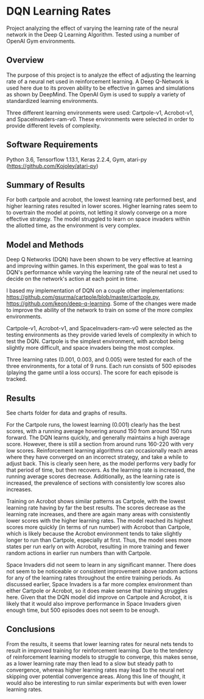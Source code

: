 # DQN Learning Rates
Project analyzing the effect of varying the learning rate of the neural network in the Deep Q Learning Algorithm. Tested using a number of OpenAI Gym environments.

## Overview

The purpose of this project is to analyze the effect of adjusting the learning rate of a neural net used in reinforcement learning. A Deep Q-Network is used here due to its proven ability to be effective in games and simulations as shown by DeepMind. The OpenAI Gym is used to supply a variety of standardized learning environments.

Three different learning environments were used: Cartpole-v1, Acrobot-v1, and SpaceInvaders-ram-v0. These environments were selected in order to provide different levels of complexity.

## Software Requirements

Python 3.6, Tensorflow 1.13.1, Keras 2.2.4, Gym, atari-py (https://github.com/Kojoley/atari-py)

## Summary of Results

For both cartpole and acrobot, the lowest learning rate performed best, and higher learning rates resulted in lower scores. Higher learning rates seem to to overtrain the model at points, not letting it slowly converge on a more effective strategy. The model struggled to learn on space invaders within the allotted time, as the environment is very complex.

## Model and Methods

Deep Q Networks (DQN) have been shown to be very effective at learning and improving within games. In this experiment, the goal was to test a DQN's performance while varying the learning rate of the neural net used to decide on the network's action at each point in time.

I based my implementation of DQN on a couple other implementations: https://github.com/gsurma/cartpole/blob/master/cartpole.py, https://github.com/keon/deep-q-learning. Some of the changes were made to improve the ability of the network to train on some of the more complex environments.

Cartpole-v1, Acrobot-v1, and SpaceInvaders-ram-v0 were selected as the testing environments as they provide varied levels of complexity in which to test the DQN. Cartpole is the simplest environment, with acrobot being slightly more difficult, and space invaders being the most complex.

Three learning rates (0.001, 0.003, and 0.005) were tested for each of the three environments, for a total of 9 runs. Each run consists of 500 episodes (playing the game until a loss occurs). The score for each episode is tracked.

## Results

See charts folder for data and graphs of results.

For the Cartpole runs, the lowest learning (0.001) clearly has the best scores, with a running average hovering around 150 from around 150 runs forward. The DQN learns quickly, and generally maintains a high average score. However, there is still a section from around runs 160-220 with very low scores. Reinforcement learning algorithms can occasionally reach areas where they have converged on an incorrect strategy, and take a while to adjust back. This is clearly seen here, as the model performs very badly for that period of time, but then recovers. As the learning rate is increased, the running average scores decrease. Additionally, as the learning rate is increased, the prevalence of sections with consistently low scores also increases.

Training on Acrobot shows similar patterns as Cartpole, with the lowest learning rate having by far the best results. The scores decrease as the learning rate increases, and there are again many areas with consistently lower scores with the higher learning rates. The model reached its highest scores more quickly (in terms of run number) with Acrobot than Cartpole, which is likely because the Acrobot environment tends to take slightly longer to run than Cartpole, especially at first. Thus, the model sees more states per run early on with Acrobot, resulting in more training and fewer random actions in earlier run numbers than with Cartpole.

Space Invaders did not seem to learn in any significant manner. There does not seem to be noticeable or consistent improvement above random actions for any of the learning rates throughout the entire training periods. As discussed earlier, Space Invaders is a far more complex environment than either Cartpole or Acrobot, so it does make sense that training struggles here. Given that the DQN model did improve on Cartpole and Acrobot, it is likely that it would also improve performance in Space Invaders given enough time, but 500 episodes does not seem to be enough.

## Conclusions

From the results, it seems that lower learning rates for neural nets tends to result in improved training for reinforcement learning. Due to the tendency of reinforcement learning models to struggle to converge, this makes sense, as a lower learning rate may then lead to a slow but steady path to convergence, whereas higher learning rates may lead to the neural net skipping over potential convergence areas. Along this line of thought, it would also be interesting to run similar experiments but with even lower learning rates.
